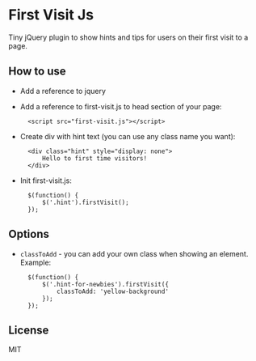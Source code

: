 First Visit Js
==========

Tiny jQuery plugin to show hints and tips for users on their first visit to a page.

How to use
-------------

* Add a reference to jquery
* Add a reference to first-visit.js to head section of your page:

        <script src="first-visit.js"></script>

* Create div with hint text (you can use any class name you want):

        <div class="hint" style="display: none">
            Hello to first time visitors!
        </div>

* Init first-visit.js:

        $(function() {
            $('.hint').firstVisit();
        });

Options
-------

* `classToAdd` - you can add your own class when showing an element. Example:

        $(function() {
			$('.hint-for-newbies').firstVisit({
			    classToAdd: 'yellow-background'
			});
        });


License
---------

MIT


